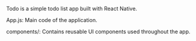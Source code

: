Todo is a simple todo list app built with React Native.

App.js: Main code of the application.

components/: Contains reusable UI components used throughout the app.
